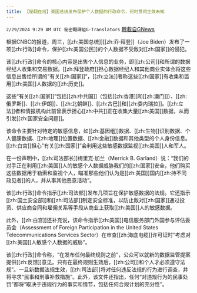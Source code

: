 ```yaml
---
title: 【秘翻在线】美国总统发布保护个人数据的行政命令，何时贯彻生效未知
---
```

`2/29/2024 9:29 AM UTC 秘密翻譯組G-Translators` [轉載自GNews](https://gnews.org/articles/2352383)

根据CNBC的报道，周三，[[zh:美国总统]][[zh:乔·拜登]]（Joe Biden）发布了一项[[zh:行政]]命令，保护[[zh:美国公民]]的个人数据不受敌对[[zh:国家]]的侵犯。

该[[zh:行政]]命令的核心内容是出售个人信息的业务，即[[zh:公司]]和所谓的数据经纪人收集和交易数据。[[zh:拜登政府]]担心数据经纪人和其他商业实体会将这些信息出售给所谓的“有关[[zh:国家]]”，[[zh:立法]]者称这些[[zh:国家]]有收集和滥用[[zh:美国]]人数据的[[zh:历史]]。

这些“有关[[zh:国家]]”包括[[zh:中共国]]（包括[[zh:香港]]和[[zh:澳门]]）、[[zh:俄罗斯]]、[[zh:伊朗]]、[[zh:北朝鲜]]、[[zh:古巴]]和[[zh:委内瑞拉]]。[[zh:立法]]者和情报机构此前曾表示担心[[zh:中共]]正在收集大量[[zh:美国]]数据，从而引发[[zh:国家安全问题]]。

该命令主要针对特定的敏感信息，如[[zh:基因组]]数据、[[zh:生物]]识别数据、个人健康数据、[[zh:地理]]位置数据、[[zh:金融]]数据和其他类型的个人身份信息。[[zh:白宫]]担心”有关[[zh:国家]]”会利用这些敏感数据监视[[zh:美国]]人和军人。

在一份声明中，[[zh:司法部长]]梅里克·加兰（Merrick B. Garland）说：“我们的对手正在利用[[zh:美国]]人的敏感个人数据威胁我们的[[zh:国家]]安全，他们购买这些数据用于勒索和监视个人，瞄准那些他们认为是[[zh:美国]]国内[[zh:持不同政见者]]的人，并从事其他恶意活动”。

该[[zh:行政]]命令指示[[zh:司法部]]发布几项旨在保护敏感数据的法规。它还指示[[zh:国土安全部]]和[[zh:司法部]]制定安全标准，以防止敌对[[zh:国家]]通过投资、供应商合同和雇佣关系等手段从商业上获取[[zh:美国]]人的敏感数据。

此外，[[zh:白宫]]还补充说，该命令指示[[zh:美国]]电信服务部门外国参与评估委员会（Assessment of Foreign Participation in the United States Telecommunications Services Sector）在审查[[zh:海底电缆]]许可证时“考虑对[[zh:美国]]人敏感个人数据的威胁”。

该[[zh:行政]]命令称，“在发布任何最终规则之前"，公众可以就新的数据监管提案提供[[zh:反馈]]意见。只有在最终规则生效后，[[zh:公司]]和个人才必须遵守法规”。一旦新数据法规生效，[[zh:司法部]]将对任何违反法规的行为进行调查，并将寻求“民事和刑事补救措施”。此外，该文件还指出，任何“对违规行为的民事处罚”都将“取决于违规行为的事实和情节，包括任何合规计划的充分性”。
